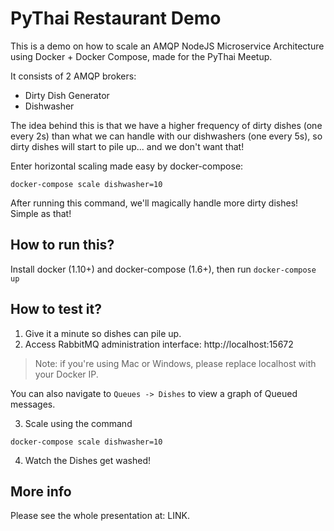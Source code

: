 # PyThai Restaurant Demo
This is a demo on how to scale an AMQP NodeJS Microservice Architecture
using Docker + Docker Compose, made for the PyThai Meetup.

It consists of 2 AMQP brokers:

- Dirty Dish Generator
- Dishwasher

The idea behind this is that we have a higher frequency of dirty dishes (one
every 2s) than what we can handle with our dishwashers (one every 5s),
so dirty dishes will start to pile up... and we don't want that!

Enter horizontal scaling made easy by docker-compose:

`docker-compose scale dishwasher=10`

After running this command, we'll magically handle more dirty dishes!
Simple as that!

## How to run this?
Install docker (1.10+) and docker-compose (1.6+), then run
`docker-compose up`

## How to test it?
1. Give it a minute so dishes can pile up.
2. Access RabbitMQ administration interface: http://localhost:15672

> Note: if you're using Mac or Windows, please replace localhost with
> your Docker IP.

You can also navigate to `Queues -> Dishes` to view a graph of Queued messages.

3. Scale using the command

`docker-compose scale dishwasher=10`

4. Watch the Dishes get washed!

## More info
Please see the whole presentation at: LINK.
